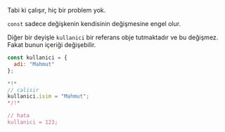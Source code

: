 Tabi ki çalışır, hiç bir problem yok.

`const` sadece değişkenin kendisinin değişmesine engel olur.

Diğer bir deyişle `kullanici` bir referans obje tutmaktadır ve bu değişmez. Fakat bunun içeriği değişebilir. 

```js run
const kullanici = {
  adi: "Mahmut"
};

*!*
// calisir
kullanici.isim = "Mahmut";
*/!*

// hata
kullanici = 123;
```
